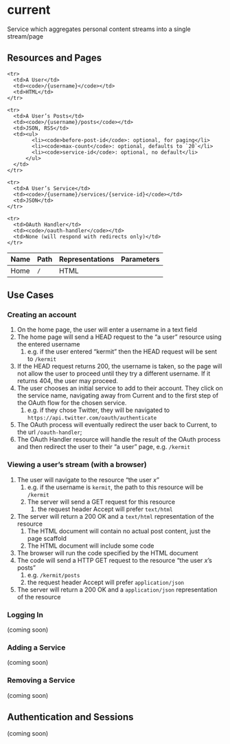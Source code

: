 # current

Service which aggregates personal content streams into a single stream/page

## Resources and Pages

<table>
  <thead>
    <tr>
        <th>Name</th>
        <th>Path</th>
        <th>Representations</th>
        <th>Parameters</th>
    </tr>
  </thead>

  <tbody>
    <tr>
      <td>Home</td>
      <td><code>/</code></td>
      <td>HTML</td>
    </tr>

    <tr>
      <td>A User</td>
      <td><code>/{username}</code></td>
      <td>HTML</td>
    </tr>

    <tr>
      <td>A User’s Posts</td>
      <td><code>/{username}/posts</code></td>
      <td>JSON, RSS</td>
      <td><ul>
            <li><code>before-post-id</code>: optional, for paging</li>
            <li><code>max-count</code>: optional, defaults to `20`</li>
            <li><code>service-id</code>: optional, no default</li>
          </ul>
      </td>
    </tr>

    <tr>
      <td>A User’s Service</td>
      <td><code>/{username}/services/{service-id}</code></td>
      <td>JSON</td>
    </tr>

    <tr>
      <td>OAuth Handler</td>
      <td><code>/oauth-handler</code></td>
      <td>None (will respond with redirects only)</td>
    </tr>
  </tbody>
</table>

## Use Cases

### Creating an account

1. On the home page, the user will enter a username in a text field
2. The home page will send a HEAD request to the “a user” resource using the entered username
    1. e.g. if the user entered “kermit” then the HEAD request will be sent to `/kermit`
3. If the HEAD request returns 200, the username is taken, so the page will not allow the user
   to proceed until they try a different username. If it returns 404, the user may proceed.
4. The user chooses an initial service to add to their account. They click on the service name,
   navigating away from Current and to the first step of the OAuth flow for the chosen service.
    1. e.g. if they chose Twitter, they will be navigated to
       `https://api.twitter.com/oauth/authenticate`
5. The OAuth process will eventually redirect the user back to Current, to the url `/oauth-handler`;
6. The OAuth Handler resource will handle the result of the OAuth process and then redirect the user
   to their “a user” page, e.g. `/kermit`


### Viewing a user’s stream (with a browser)

1. The user will navigate to the resource “the user *x*”
    1. e.g. if the username is `kermit`, the path to this resource will be `/kermit`
    2. The server will send a GET request for this resource
        1. the request header Accept will prefer `text/html`
2. The server will return a 200 OK and a `text/html` representation of the resource
    1. The HTML document will contain no actual post content, just the page scaffold
    2. The HTML document will include some code
3. The browser will run the code specified by the HTML document
4. The code will send a HTTP GET request to the resource “the user *x*’s posts”
    1. e.g. `/kermit/posts`
    2. the request header Accept will prefer `application/json`
5. The server will return a 200 OK and a `application/json` representation of the resource


### Logging In
(coming soon)


### Adding a Service
(coming soon)


### Removing a Service
(coming soon)


## Authentication and Sessions
(coming soon)
